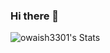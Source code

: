 ### Hi there 👋

<!--
**owaish3301/owaish3301** is a ✨ _special_ ✨ repository because its `README.md` (this file) appears on your GitHub profile.

Here are some ideas to get you started:

- 🔭 I’m currently working on ...
- 🌱 I’m currently learning ...
- 👯 I’m looking to collaborate on ...
- 🤔 I’m looking for help with ...
- 💬 Ask me about ...
- 📫 How to reach me: ...
- 😄 Pronouns: ...
- ⚡ Fun fact: ...
-->

![owaish3301's Stats](https://github-readme-stats.vercel.app/api?username=owaish3301&theme=nightowl&show_icons=true&hide_border=false&count_private=false)
